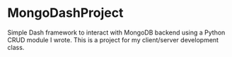 # MongoDashProject
Simple Dash framework to interact with MongoDB backend using a Python CRUD module I wrote. This is a project for my client/server development class.

